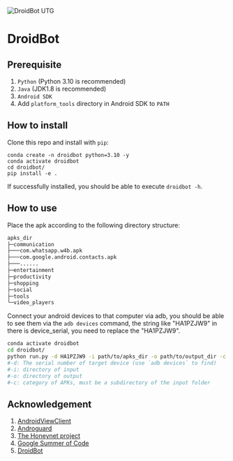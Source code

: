 ![DroidBot UTG](droidbot/resources/dummy_documents/droidbot_utg.png)

# DroidBot

## Prerequisite

1. `Python` (Python 3.10 is recommended)
2. `Java` (JDK1.8 is recommended)
3. `Android SDK`
4. Add `platform_tools` directory in Android SDK to `PATH`

## How to install

Clone this repo and install with `pip`:

```shell
conda create -n droidbot python=3.10 -y
conda activate droidbot
cd droidbot/
pip install -e .
```

If successfully installed, you should be able to execute `droidbot -h`.

## How to use

Place the apk according to the following directory structure: 

```bash
apks_dir
├─communication
├───com.whatsapp.w4b.apk
├───com.google.android.contacts.apk
├───......
├─entertainment
├─productivity
├─shopping
├─social
├─tools
└─video_players
```

Connect your android devices to that computer via adb, you should be able to see them via the `adb devices` command, the string like "HA1PZJW9" in there is device_serial, you need to replace the "HA1PZJW9".

```bash
conda activate droidbot
cd droidbot/
python run.py -d HA1PZJW9 -i path/to/apks_dir -o path/to/output_dir -c tools
#-d: The serial number of target device (use `adb devices` to find)
#-i: directory of input
#-o: directory of output
#-c: category of APKs, must be a subdirectory of the input folder
```



## Acknowledgement

1. [AndroidViewClient](https://github.com/dtmilano/AndroidViewClient)
2. [Androguard](http://code.google.com/p/androguard/)
3. [The Honeynet project](https://www.honeynet.org/)
4. [Google Summer of Code](https://summerofcode.withgoogle.com/)
5. [DroidBot](https://github.com/honeynet/droidbot)
